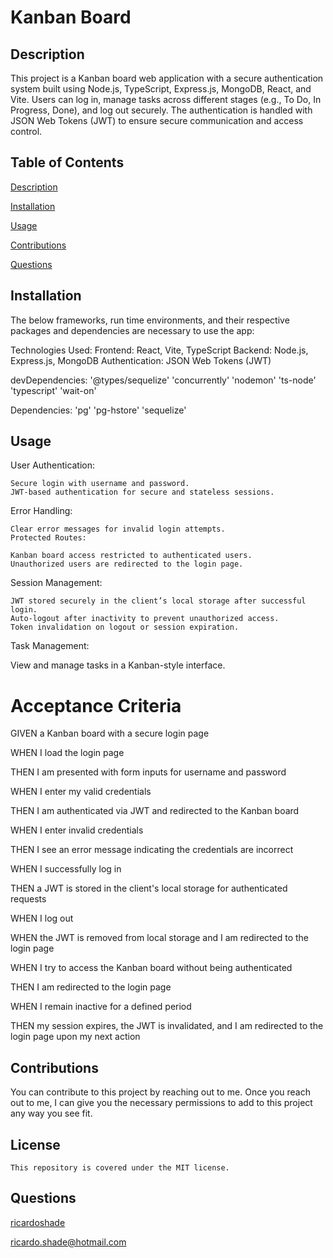 # Kanban Board

 ## Description
  This project is a Kanban board web application with a secure authentication system built using Node.js, TypeScript, Express.js, MongoDB, React, and Vite. Users can log in, manage tasks across different stages (e.g., To Do, In Progress, Done), and log out securely. The authentication is handled with JSON Web Tokens (JWT) to ensure secure communication and access control.

  ## Table of Contents 

  [Description](#description)

  [Installation](#installation)

  [Usage](#usage)

  [Contributions](#contributions)

  [Questions](#questions)

  ## Installation
  The below frameworks, run time environments, and their respective packages and dependencies are necessary to use the app:

  Technologies Used:
  Frontend: React, Vite, TypeScript
  Backend: Node.js, Express.js, MongoDB
  Authentication: JSON Web Tokens (JWT)

  devDependencies:
  '@types/sequelize'
  'concurrently'
  'nodemon'
  'ts-node'
  'typescript'
  'wait-on'

  Dependencies:
  'pg'
  'pg-hstore'
  'sequelize'

  ## Usage
User Authentication:

    Secure login with username and password.
    JWT-based authentication for secure and stateless sessions.

Error Handling:

    Clear error messages for invalid login attempts.
    Protected Routes:

    Kanban board access restricted to authenticated users.
    Unauthorized users are redirected to the login page.

Session Management:

    JWT stored securely in the client’s local storage after successful login.
    Auto-logout after inactivity to prevent unauthorized access.
    Token invalidation on logout or session expiration.

Task Management:

View and manage tasks in a Kanban-style interface.  
  

# Acceptance Criteria

GIVEN a Kanban board with a secure login page

WHEN I load the login page

THEN I am presented with form inputs for username and password

WHEN I enter my valid credentials

THEN I am authenticated via JWT and redirected to the Kanban board

WHEN I enter invalid credentials

THEN I see an error message indicating the credentials are incorrect

WHEN I successfully log in

THEN a JWT is stored in the client's local storage for authenticated requests

WHEN I log out

WHEN the JWT is removed from local storage and I am redirected to the login page

WHEN I try to access the Kanban board without being authenticated

THEN I am redirected to the login page

WHEN I remain inactive for a defined period

THEN my session expires, the JWT is invalidated, and I am redirected to the login page upon my next action

  ## Contributions
  You can contribute to this project by reaching out to me. Once you reach out to me, I can give you the necessary permissions to add to this project any way you see fit.

  ## License 
    
    This repository is covered under the MIT license.

  ## Questions
  [ricardoshade](https://github.com/ricardoshade)

  ricardo.shade@hotmail.com
